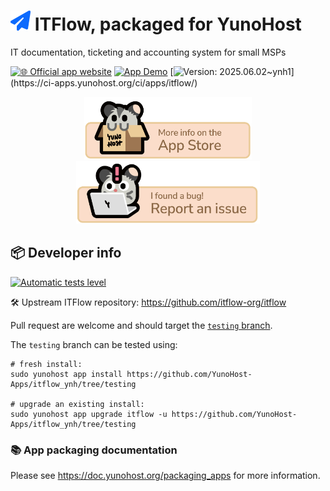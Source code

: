 <!--
N.B.: This README was automatically generated by <https://github.com/YunoHost/apps_tools/blob/main/readme_generator>
It shall NOT be edited by hand.
-->

<h1>
  <img src="https://raw.githubusercontent.com/YunoHost/apps/main/logos/itflow.png" width="32px" alt="Logo of ITFlow">
  ITFlow, packaged for YunoHost
</h1>

IT documentation, ticketing and accounting system for small MSPs

[![🌐 Official app website](https://img.shields.io/badge/Official_app_website-darkgreen?style=for-the-badge)](https://itflow.org/)
[![App Demo](https://img.shields.io/badge/App_Demo-blue?style=for-the-badge)](https://demo.itflow.org/)
[![Version: 2025.06.02~ynh1](https://img.shields.io/badge/Version-2025.06.02~ynh1-rgba(0,150,0,1)?style=for-the-badge)](https://ci-apps.yunohost.org/ci/apps/itflow/)

<div align="center">
<a href="https://apps.yunohost.org/app/itflow"><img height="100px" src="https://github.com/YunoHost/yunohost-artwork/raw/refs/heads/main/badges/neopossum-badges/badge_more_info_on_the_appstore.svg"/></a>
<a href="https://github.com/YunoHost-Apps/itflow_ynh/issues"><img height="100px" src="https://github.com/YunoHost/yunohost-artwork/raw/refs/heads/main/badges/neopossum-badges/badge_report_an_issue.svg"/></a>
</div>

## 📦 Developer info

[![Automatic tests level](https://apps.yunohost.org/badge/cilevel/itflow)](https://ci-apps.yunohost.org/ci/apps/itflow/)

🛠️ Upstream ITFlow repository: <https://github.com/itflow-org/itflow>

Pull request are welcome and should target the [`testing` branch](https://github.com/YunoHost-Apps/itflow_ynh/tree/testing).

The `testing` branch can be tested using:
```
# fresh install:
sudo yunohost app install https://github.com/YunoHost-Apps/itflow_ynh/tree/testing

# upgrade an existing install:
sudo yunohost app upgrade itflow -u https://github.com/YunoHost-Apps/itflow_ynh/tree/testing
```

### 📚 App packaging documentation

Please see <https://doc.yunohost.org/packaging_apps> for more information.